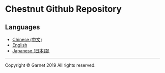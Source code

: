 # Chestnut Github Repository

## Languages

- [Chinese (中文)](/docs/zh/summary.md)
- [English](/docs/en/summary.md)
- [Japanese (日本語)](/docs/ja/summary.md)

---

Copyright © Garnet 2019 All rights reserved.
